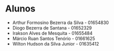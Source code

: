 # Alunos

* Arthur Formosino Bezerra da Silva - 01654830
* Diogo Bezerra de Santana - 01652329
* Irakson Alves de Mesquita - 01655484
* Márcio Ruan Santos Tenório - 01661625
* Wilton Hudson da Silva Junior - 01635412
